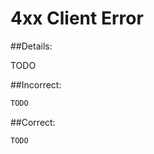 # 4xx Client Error

##Details:

TODO

##Incorrect:

```markdown
TODO
```

##Correct:

```markdown
TODO
```